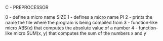 C - PREPROCESSOR

0 - define a micro name SIZE
1 - defines a micro name PI
2 - prints the name the file where the program is being compiled from
3 - function-like micro ABS(x) that computes the absolute value of a number
4 - function-like micro SUM(x, y) that computes the sum of the numbers x and y

